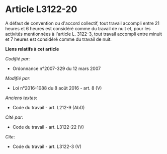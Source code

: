 # Article L3122-20

A défaut de convention ou d'accord collectif, tout travail accompli entre 21 heures et 6 heures est considéré comme du
travail de nuit et, pour les activités mentionnées à l'article L. 3122-3, tout travail accompli entre minuit et 7 heures est
considéré comme du travail de nuit.

**Liens relatifs à cet article**

_Codifié par_:

  - Ordonnance n°2007-329 du 12 mars 2007

_Modifié par_:

  - Loi n°2016-1088 du 8 août 2016 - art. 8 (V)

_Anciens textes_:

  - Code du travail - art. L212-9 (AbD)

_Cité par_:

  - Code du travail - art. L3122-22 (V)

_Cite_:

  - Code du travail - art. L3122-3 (V)

